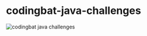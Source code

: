 # codingbat-java-challenges
![codingbat java challenges](https://besthostadvisor.com/wp-content/uploads/2019/07/codingbat-2019.jpg)